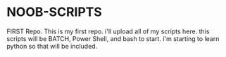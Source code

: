 NOOB-SCRIPTS
============

FIRST Repo.
This is my first repo.  i'll upload all of my scripts here.  this scripts will be BATCH, Power Shell, and bash to start.  i'm starting to learn python so that will be included.

